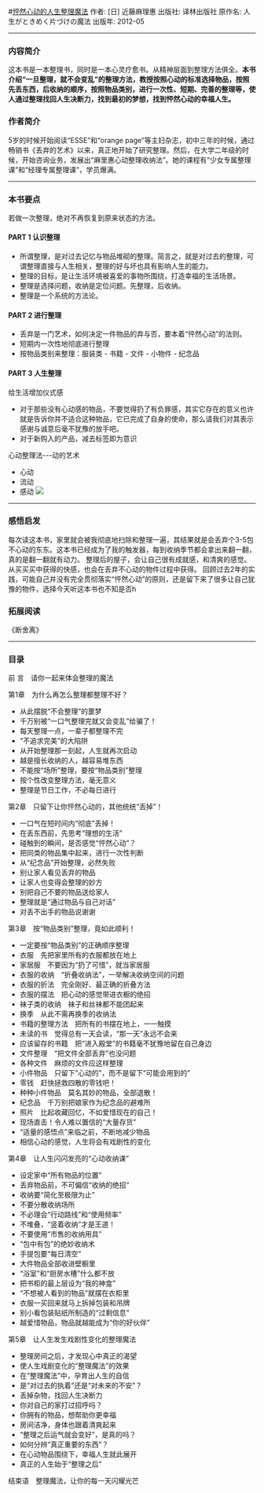 #[怦然心动的人生整理魔法](https://book.douban.com/subject/10747883/)
作者:  [日] 近藤麻理惠
出版社: 译林出版社
原作名: 人生がときめく片づけの魔法
出版年: 2012-05
***
### 内容简介 
这本书是一本整理书，同时是一本心灵疗愈书。从精神层面到整理方法俱全。**本书介绍“一旦整理，就不会变乱”的整理方法，教授按照心动的标准选择物品，按照先丢东西，后收纳的顺序，按照物品类别，进行一次性、短期、完善的整理等，使人通过整理找回人生决断力，找到最初的梦想，找到怦然心动的幸福人生。**

### 作者简介
5岁的时候开始阅读“ESSE”和“orange page”等主妇杂志，初中三年的时候，通过畅销书《丢弃的艺术》以来，真正地开始了研究整理。然后，在大学二年级的时候，开始咨询业务，发展出“麻里惠心动整理收纳法”。她的课程有“少女专属整理课”和“经理专属整理课”，学员爆满。
 
***
### 本书要点
若做一次整理，绝对不再恢复到原来状态的方法。

#### PART 1 认识整理
- 所谓整理，是对过去记忆与物品堆砌的整理。简言之，就是对过去的整理，可谓整理直接与人生相关，整理的好与坏也具有影响人生的能力。
- 整理的目标，是让生活环境被喜爱的事物所围绕，打造幸福的生活场景。
- 整理是选择问题，收纳是定位问题。先整理，后收纳。
- 整理是一个系统的方法论。

#### PART 2 进行整理
- 丢弃是一门艺术，如何决定一件物品的弃与否，要本着“怦然心动”的法则。
- 短期内一次性地彻底进行整理
- 按物品类别来整理：服装类 - 书籍 - 文件 - 小物件 - 纪念品

#### PART 3 人生整理
给生活增加仪式感
- 对于那些没有心动感的物品，不要觉得扔了有负罪感，其实它存在的意义也许就是告诉你并不适合这种物品，它已完成了自身的使命，那么请我们对其表示感谢与诚意后毫不犹豫的放手吧。
- 对于新购入的产品，减去标签即为意识

心动整理法---动的艺术
- 心动
- 流动
- 感动
![](./_image/2017-05-07-08-06-26.jpg)

***
### 感悟启发
每次读这本书，家里就会被我彻底地扫除和整理一遍，其结果就是会丢弃个3-5包不心动的东东。这本书已经成为了我的触发器，每到收纳季节都会拿出来翻一翻，真的是翻一翻就有动力。
整理后的屋子，会让自己很有成就感，和清爽的感觉。从买买买中获得的快感，也会在丢弃不心动的物件过程中获得。
回顾过去2年的实践，可能自己并没有完全贯彻落实“怦然心动”的原则，还是留下来了很多让自己犹豫的物件，选择今天听这本书也不知是否h

### 拓展阅读
《断舍离》

***
### 目录
前 言　请你一起来体会整理的魔法

第1章　为什么再怎么整理都整理不好？
- 从此摆脱“不会整理”的噩梦
- 千万别被“一口气整理完就又会变乱”给骗了！
- 每天整理一点，一辈子都整理不完 
- “不追求完美”的大陷阱
- 从开始整理那一刻起，人生就再次启动 
- 越是擅长收纳的人，越容易堆东西 
- 不能按“场所”整理，要按“物品类别”整理 
- 按个性改变整理方法，毫无意义
- 整理是节日工作，不必每日进行

第2章　只留下让你怦然心动的，其他统统“丢掉”！
- 一口气在短时间内“彻底”丢掉！
- 在丢东西前，先思考“理想的生活”
- 碰触到的瞬间，是否感觉“怦然心动”？
- 把同类的物品集中起来，进行一次性判断 
- 从“纪念品”开始整理，必然失败 
- 别让家人看见丢弃的物品 
- 让家人也变得会整理的妙方 
- 别把自己不要的物品送给家人 
- 整理就是“通过物品与自己对话” 
- 对丢不出手的物品说谢谢 

第3章　按“物品类别”整理，竟如此顺利！
- 一定要按“物品类别”的正确顺序整理 
- 衣服　先把家里所有的衣服都放在地上 
- 家居服　不要因为“扔了可惜”，就当家居服 
- 衣服的收纳　“折叠收纳法”，一举解决收纳空间的问题 
- 衣服的折法　完全刚好、最正确的折叠方法 
- 衣服的摆法　把心动的感觉带进衣橱的绝招 
- 袜子类的收纳　袜子和丝袜都不能团起来
- 换季　从此不需再换季的收纳法 
- 书籍的整理方法　把所有的书摆在地上，一一触摸
- 未读的书　觉得总有一天会读，“那一天”永远不会来 
- 应该留存的书籍　把“进入殿堂”的书籍毫不犹豫地留在自己身边 
- 文件整理　“把文件全部丢弃”也没问题 
- 各种文件　麻烦的文件应这样整理 
- 小件物品　只留下“心动的”，而不是留下“可能会用到的” 
- 零钱　赶快拯救四散的零钱吧！
- 种种小件物品　莫名其妙的物品，全部退散！
- 纪念品　千万别把娘家作为纪念品的避难所 
- 照片　比起收藏回忆，不如爱惜现在的自己！ 
- 现场直击！令人难以置信的“大量存货” 
- “适量的感悟点”来临之前，不断地减少物品 
- 相信心动的感觉，人生将会有戏剧性的变化 

第4章　让人生闪闪发亮的“心动收纳课”
- 设定家中“所有物品的位置”
- 丢弃物品前，不可偏信“收纳的绝招” 
- 收纳要“简化至极限为止”
- 不要分散收纳场所 
- 不必理会“行动路线”和“使用频率” 
- 不堆叠，“竖着收纳”才是王道！ 
- 不要使用“市售的收纳用具”
- “包中有包”的绝妙收纳术 
- 手提包要“每日清空” 
- 大件物品全部收进壁橱里 
- “浴室”和“厨房水槽”什么都不放 
- 把书柜的最上层设为“我的神龛” 
- “不想被人看到的物品”就摆在衣柜里
- 衣服一买回来就马上拆掉包装和吊牌 
- 别小看包装贴纸所制造的“过剩信息” 
- 越爱惜物品，物品就越能成为“你的好伙伴” 

第5章　让人生发生戏剧性变化的整理魔法
- 整理房间之后，才发现心中真正的渴望
- 使人生戏剧变化的“整理魔法”的效果 
- 在“整理魔法”中，孕育出人生的自信 
- 是“对过去的执着”还是“对未来的不安”？ 
- 丢掉杂物，找回人生决断力
- 你对自己的家打过招呼吗？ 
- 你拥有的物品，想帮助你更幸福 
- 房间洁净，身体也跟着清爽起来 
- “整理之后运气就会变好”，是真的吗？ 
- 如何分辨“真正重要的东西”？
- 在心动物品围绕下，幸福人生就此展开 
- 真正的人生始于“整理之后” 

结束语　整理魔法，让你的每一天闪耀光芒